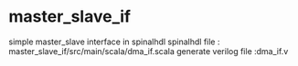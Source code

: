 # master_slave_if
simple master_slave interface  in spinalhdl
spinalhdl file : master_slave_if/src/main/scala/dma_if.scala
generate verilog file :dma_if.v
